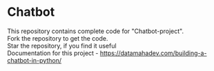 # Chatbot
This repository contains complete code for "Chatbot-project". <br/>
Fork the repository to get the code.</br>
Star the repository, if you find it useful</br>
Documentation for this project - https://datamahadev.com/building-a-chatbot-in-python/

